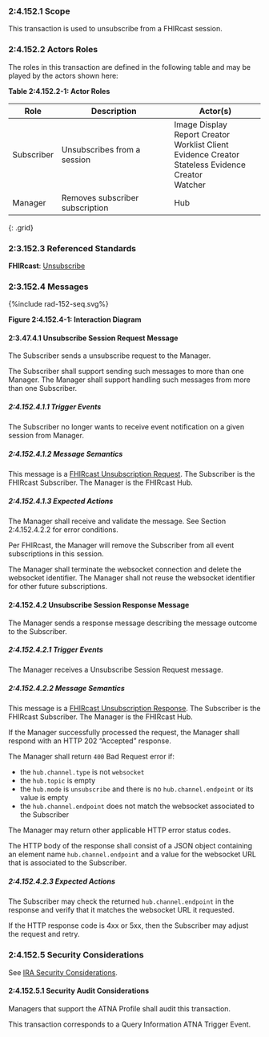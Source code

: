 ### 2:4.152.1 Scope

This transaction is used to unsubscribe from a FHIRcast session.

### 2:4.152.2 Actors Roles

The roles in this transaction are defined in the following table and may be played by the actors shown here:

**Table 2:4.152.2-1: Actor Roles**

| Role | Description | Actor(s) |
|------|-------------|----------|
| Subscriber | Unsubscribes from a session | Image Display<br>Report Creator<br>Worklist Client<br>Evidence Creator<br>Stateless Evidence Creator<br>Watcher |
| Manager | Removes subscriber subscription | Hub |
{: .grid}

### 2:3.152.3 Referenced Standards

**FHIRcast**: [Unsubscribe](https://build.fhir.org/ig/HL7/fhircast-docs/2-4-Subscribing.html#unsubscribe)

### 2:3.152.4 Messages

<div>
{%include rad-152-seq.svg%}
</div>

<div style="clear: left"/>

**Figure 2:4.152.4-1: Interaction Diagram**

#### 2:3.47.4.1 Unsubscribe Session Request Message

The Subscriber sends a unsubscribe request to the Manager.

The Subscriber shall support sending such messages to more than one Manager. The Manager shall support handling such messages from more than one Subscriber. 

##### 2:4.152.4.1.1 Trigger Events

The Subscriber no longer wants to receive event notification on a given session from Manager.

##### 2:4.152.4.1.2 Message Semantics

This message is a [FHIRcast Unsubscription Request](https://build.fhir.org/ig/HL7/fhircast-docs/2-4-Subscribing.html#unsubscribe). The Subscriber is the FHIRcast Subscriber. The Manager is the FHIRcast Hub.

##### 2:4.152.4.1.3 Expected Actions

The Manager shall receive and validate the message. See Section 2:4.152.4.2.2 for error conditions.

Per FHIRcast, the Manager will remove the Subscriber from all event subscriptions in this session.

The Manager shall terminate the websocket connection and delete the websocket identifier. The Manager shall not reuse the websocket identifier for other future subscriptions.

#### 2:4.152.4.2 Unsubscribe Session Response Message

The Manager sends a response message describing the message outcome to the Subscriber.

##### 2:4.152.4.2.1 Trigger Events

The Manager receives a Unsubscribe Session Request message.

##### 2:4.152.4.2.2 Message Semantics

This message is a [FHIRcast Unsubscription Response](https://build.fhir.org/ig/HL7/fhircast-docs/2-4-Subscribing.html#unsubscribe). The Subscriber is the FHIRcast Subscriber. The Manager is the FHIRcast Hub.

If the Manager successfully processed the request, the Manager shall respond with an HTTP 202 “Accepted” response.

The Manager shall return `400` Bad Request error if:
- the `hub.channel.type` is not `websocket`
- the `hub.topic` is empty
- the `hub.mode` is `unsubscribe` and there is no `hub.channel.endpoint` or its value is empty
- the `hub.channel.endpoint` does not match the websocket associated to the Subscriber

The Manager may return other applicable HTTP error status codes.

The HTTP body of the response shall consist of a JSON object containing an element name `hub.channel.endpoint` and a value for the websocket URL that is associated to the Subscriber.

##### 2:4.152.4.2.3 Expected Actions

The Subscriber may check the returned `hub.channel.endpoint` in the response and verify that it matches the websocket URL it requested.

If the HTTP response code is 4xx or 5xx, then the Subscriber may adjust the request and retry.

### 2:4.152.5 Security Considerations

See [IRA Security Considerations](volume-1.html#1535-ira-security-considerations).

#### 2:4.152.5.1 Security Audit Considerations

Managers that support the ATNA Profile shall audit this transaction.

This transaction corresponds to a Query Information ATNA Trigger Event.
